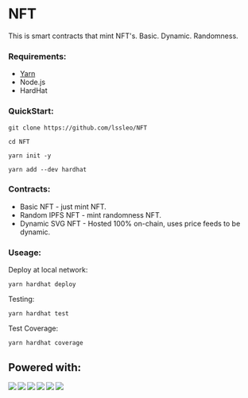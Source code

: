 # NFT

This is smart contracts that mint NFT's. Basic. Dynamic. Randomness.

### Requirements:

-   [Yarn](https://yarnpkg.com/getting-started/install)
-   Node.js
-   HardHat

### QuickStart:

```
git clone https://github.com/lssleo/NFT
```

```
cd NFT
```

```
yarn init -y
```

```
yarn add --dev hardhat
```

### Contracts:

- Basic NFT - just mint NFT.
- Random IPFS NFT - mint randomness NFT.
- Dynamic SVG NFT - Hosted 100% on-chain, uses price feeds to be dynamic.


### Useage:

Deploy at local network:

```
yarn hardhat deploy
```

Testing:

```
yarn hardhat test
```

Test Coverage:

```
yarn hardhat coverage
```

## Powered with:

<img align="left" src="https://img.shields.io/badge/Solidity-e6e6e6?style=for-the-badge&logo=solidity&logoColor=black" />
<img align="left" src="https://img.shields.io/badge/Ethereum-3C3C3D?style=for-the-badge&logo=Ethereum&logoColor=white" />
<img align="center" src="https://img.shields.io/badge/chainlink-375BD2?style=for-the-badge&logo=chainlink&logoColor=white" />
<img align="left" src="https://img.shields.io/badge/hardhat-000000?style=for-the-badge" />
<img align="left" src="https://img.shields.io/badge/Javascript-9cf?style=for-the-badge&" />
<img align="left" src="https://img.shields.io/badge/-NFT-gray?style=for-the-badge" /> 
